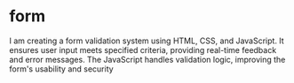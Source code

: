 # form
I am creating a form validation system using HTML, CSS, and JavaScript.
It ensures user input meets specified criteria, providing real-time feedback and error messages.
The JavaScript handles validation logic, improving the form's usability and security
